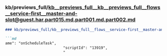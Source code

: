 ### kb/previews_full/kb__previews_full__kb__previews_full__flows__service-first__master-and-slot@guest.har.part015.md.part001.md.part002.md

```md
### kb/previews_full/kb__previews_full__flows__service-first__master-and-slot@guest.har.part015.md.part001.md (part 002)

```md
ame": "onScheduleTask",
                          "scriptId": "13919",
                          "
```

```

```
